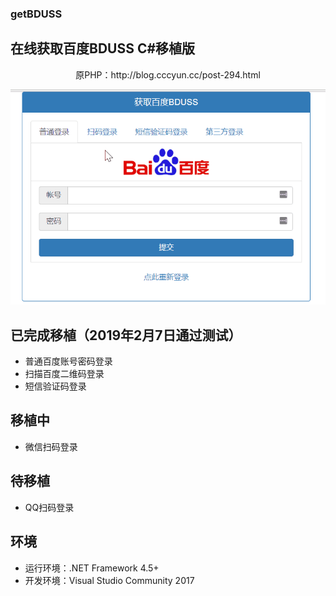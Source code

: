 ### getBDUSS   
## 在线获取百度BDUSS C#移植版   
<p align="center">
   原PHP：http://blog.cccyun.cc/post-294.html      
</p>

<p algin="center">
   <a href="javascript:;"><img src="./docs/images/demo.gif"></a>
</p>

## 已完成移植（2019年2月7日通过测试）

- 普通百度账号密码登录
- 扫描百度二维码登录
- 短信验证码登录

## 移植中

- 微信扫码登录

## 待移植

- QQ扫码登录

## 环境

- 运行环境：.NET Framework 4.5+    
- 开发环境：Visual Studio Community 2017

